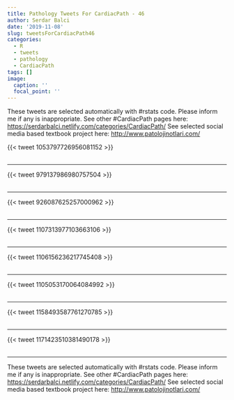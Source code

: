 ```yaml
---
title: Pathology Tweets For CardiacPath - 46
author: Serdar Balci
date: '2019-11-08'
slug: tweetsForCardiacPath46
categories:
  - R
  - tweets
  - pathology
  - CardiacPath
tags: []
image:
  caption: ''
  focal_point: ''
---
```



These tweets are selected automatically with #rstats code. Please inform me if any is inappropriate.
See other #CardiacPath pages here: https://serdarbalci.netlify.com/categories/CardiacPath/ 
See selected social media based textbook project here: http://www.patolojinotlari.com/

{{< tweet 1053797726956081152 >}}
<br>
<br>
<hr>
{{< tweet 979137986980757504 >}}
<br>
<br>
<hr>
{{< tweet 926087625257000962 >}}
<br>
<br>
<hr>
{{< tweet 1107313977103663106 >}}
<br>
<br>
<hr>
{{< tweet 1106156236217745408 >}}
<br>
<br>
<hr>
{{< tweet 1105053170064084992 >}}
<br>
<br>
<hr>
{{< tweet 1158493587761270785 >}}
<br>
<br>
<hr>
{{< tweet 1171423510381490178 >}}
<br>
<br>
<hr>


These tweets are selected automatically with #rstats code. Please inform me if any is inappropriate.
See other #CardiacPath pages here: https://serdarbalci.netlify.com/categories/CardiacPath/ 
See selected social media based textbook project here: http://www.patolojinotlari.com/
